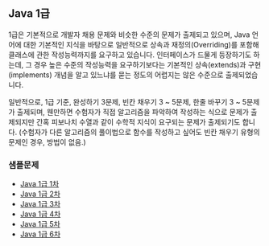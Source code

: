 ## Java 1급

1급은 기본적으로 개발자 채용 문제와 비슷한 수준의 문제가 출제되고 있으며, Java 언어에 대한 기본적인 지식을 바탕으로 일반적으로 상속과 재정의(Overriding)를 포함해
클래스에 관한 작성능력까지를 요구하고 있습니다. 인터페이스가 드물게 등장하기도 하는데, 그 경우 높은 수준의 작성능력을 요구하기보다는 기본적인 상속(extends)과 구현(implements) 개념을
알고 있느냐를 묻는 정도의 어렵지는 않은 수준으로 출제되었습니다.

일반적으로, 1급 기준, 완성하기 3문제, 빈칸 채우기 3 ~ 5문제, 한줄 바꾸기 3 ~ 5문제가 출제되며, 웬만하면 수험자가 직접 알고리즘을 파악하여 작성하는 식으로 문제가 출제되지만
간혹 피보나치 수열과 같이 수학적 지식이 요구되는 문제가 출제되기도 합니다. 
(수험자가 다른 알고리즘의 풀이법으로 함수를 작성하고 싶어도 빈칸 채우기 유형의 문제인 경우, 방법이 없음.)


### 샘플문제

* [Java 1급 1차](https://github.com/tnehf18/cosPro/blob/main/java/ex_1st/ex_1st_01/no_list.md "Java 1급 1차")
* [Java 1급 2차](https://github.com/tnehf18/cosPro/blob/main/java/ex_1st/ex_1st_02/no_list.md "Java 1급 2차")
* [Java 1급 3차](https://github.com/tnehf18/cosPro/blob/main/java/ex_1st/ex_1st_03/no_list.md "Java 1급 3차")
* [Java 1급 4차](https://github.com/tnehf18/cosPro/blob/main/java/ex_1st/ex_1st_04/no_list.md "Java 1급 4차")
* [Java 1급 5차](https://github.com/tnehf18/cosPro/blob/main/java/ex_1st/ex_1st_05/no_list.md "Java 1급 5차")
* [Java 1급 6차](https://github.com/tnehf18/cosPro/blob/main/java/ex_1st/ex_1st_06/no_list.md "Java 1급 6차")
